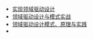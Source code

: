 - [实现领域驱动设计](http://img.zongqilive.cn/%E5%AE%9E%E7%8E%B0%E9%A2%86%E5%9F%9F%E9%A9%B1%E5%8A%A8%E8%AE%BE%E8%AE%A1.pdf)
- [领域驱动设计与模式实战](http://img.zongqilive.cn/%E9%A2%86%E5%9F%9F%E9%A9%B1%E5%8A%A8%E8%AE%BE%E8%AE%A1%E4%B8%8E%E6%A8%A1%E5%BC%8F%E5%AE%9E%E6%88%98.pdf)
- [领域驱动设计模式、原理与实践](https://img.zongqilive.cn/%E9%A2%86%E5%9F%9F%E9%A9%B1%E5%8A%A8%E8%AE%BE%E8%AE%A1%E6%A8%A1%E5%BC%8F%E3%80%81%E5%8E%9F%E7%90%86%E4%B8%8E%E5%AE%9E%E8%B7%B5.pdf)
- 

